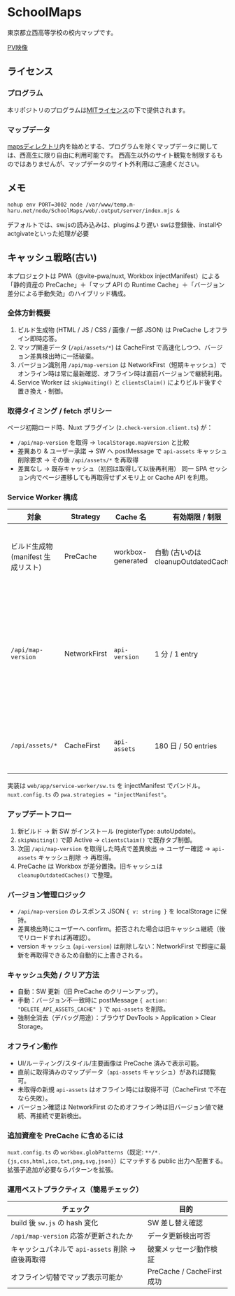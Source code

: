 # SchoolMaps

東京都立西高等学校の校内マップです。

[PV映像](https://youtu.be/o8RLhzpfBVg)

## ライセンス

### プログラム

本リポジトリのプログラムは[MITライセンス](./LICENSE)の下で提供されます。

### マップデータ

[mapsディレクトリ](./maps)内を始めとする、プログラムを除くマップデータに関しては、西高生に限り自由に利用可能です。
西高生以外のサイト観覧を制限するものではありませんが、マップデータのサイト外利用はご遠慮ください。

## メモ

```shell
nohup env PORT=3002 node /var/www/temp.m-haru.net/node/SchoolMaps/web/.output/server/index.mjs &
```

デフォルトでは、sw.jsの読み込みは、pluginsより遅い
swは登録後、installやactgivateといった処理が必要

## キャッシュ戦略(古い)

本プロジェクトは PWA（@vite-pwa/nuxt, Workbox injectManifest）による「静的資産の PreCache」＋「マップ API の Runtime Cache」＋「バージョン差分による手動失効」のハイブリッド構成。

### 全体方針概要

1. ビルド生成物 (HTML / JS / CSS / 画像 / 一部 JSON) は PreCache しオフライン即時応答。
2. マップ関連データ (`/api/assets/*`) は CacheFirst で高速化しつつ、バージョン差異検出時に一括破棄。
3. バージョン識別用 `/api/map-version` は NetworkFirst（短期キャッシュ）でオンライン時は常に最新確認、オフライン時は直前バージョンで継続利用。
4. Service Worker は `skipWaiting()` と `clientsClaim()` によりビルド後すぐ置き換え・制御。

### 取得タイミング / fetch ポリシー

ページ初期ロード時、Nuxt プラグイン (`2.check-version.client.ts`) が：

- `/api/map-version` を取得 → `localStorage.mapVersion` と比較
- 差異あり & ユーザー承諾 → SW へ postMessage で `api-assets` キャッシュ削除要求 → その後 `/api/assets/*` を再取得
- 差異なし → 既存キャッシュ（初回は取得して以後再利用）
同一 SPA セッション内でページ遷移しても再取得せずメモリ上 or Cache API を利用。

### Service Worker 構成

| 対象 | Strategy | Cache 名 | 有効期限 / 制限 | 目的 |
|------|----------|----------|-----------------|------|
| ビルド生成物 (manifest 生成リスト) | PreCache | workbox-generated | 自動 (古いのは cleanupOutdatedCaches) | オフライン対応 / 即時表示 |
| `/api/map-version` | NetworkFirst | `api-version` | 1 分 / 1 entry | 最新バージョン検出・オフライン時フォールバック |
| `/api/assets/*` | CacheFirst | `api-assets` | 180 日 / 50 entries | 高速表示・帯域節約 |

実装は `web/app/service-worker/sw.ts` を injectManifest でバンドル。`nuxt.config.ts` の `pwa.strategies = "injectManifest"`。

### アップデートフロー

1. 新ビルド → 新 SW がインストール (registerType: autoUpdate)。
2. `skipWaiting()` で即 Active → `clientsClaim()` で既存タブ制御。
3. 次回 `/api/map-version` を取得した時点で差異検出 → ユーザー確認 → `api-assets` キャッシュ削除 → 再取得。
4. PreCache は Workbox が差分置換。旧キャッシュは `cleanupOutdatedCaches()` で整理。

### バージョン管理ロジック

- `/api/map-version` のレスポンス JSON `{ v: string }` を localStorage に保持。
- 差異検出時にユーザーへ confirm。拒否された場合は旧キャッシュ継続（後でリロードすれば再確認）。
- version キャッシュ (`api-version`) は削除しない：NetworkFirst で即座に最新を再取得できるため自動的に上書きされる。

### キャッシュ失効 / クリア方法

- 自動：SW 更新（旧 PreCache のクリーンアップ）。
- 手動：バージョン不一致時に postMessage `{ action: "DELETE_API_ASSETS_CACHE" }` で `api-assets` を削除。
- 強制全消去（デバッグ用途）：ブラウザ DevTools > Application > Clear Storage。

### オフライン動作

- UI/ルーティング/スタイル/主要画像は PreCache 済みで表示可能。
- 直前に取得済みのマップデータ（`api-assets` キャッシュ）があれば閲覧可。
- 未取得の新規 `api-assets` はオフライン時には取得不可（CacheFirst で不在なら失敗）。
- バージョン確認は NetworkFirst のためオフライン時は旧バージョン値で継続、再接続で更新検出。

### 追加資産を PreCache に含めるには

`nuxt.config.ts` の `workbox.globPatterns`（既定: `**/*.{js,css,html,ico,txt,png,svg,json}`）にマッチする public 出力へ配置する。拡張子追加が必要ならパターンを拡張。

### 運用ベストプラクティス（簡易チェック）

| チェック | 目的 |
|----------|------|
| build 後 `sw.js` の hash 変化 | SW 差し替え確認 |
| `/api/map-version` 応答が更新されたか | データ更新検出可否 |
| キャッシュパネルで `api-assets` 削除 → 直後再取得 | 破棄メッセージ動作検証 |
| オフライン切替でマップ表示可能か | PreCache / CacheFirst 成功 |
